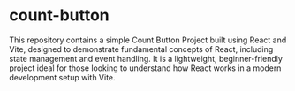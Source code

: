 # count-button
This repository contains a simple Count Button Project built using React and Vite, designed to demonstrate fundamental concepts of React, including state management and event handling. It is a lightweight, beginner-friendly project ideal for those looking to understand how React works in a modern development setup with Vite.
